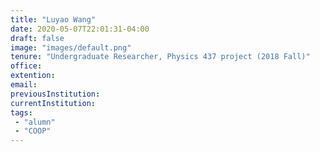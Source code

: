 ```yaml
---
title: "Luyao Wang"
date: 2020-05-07T22:01:31-04:00
draft: false
image: "images/default.png"
tenure: "Undergraduate Researcher, Physics 437 project (2018 Fall)"
office:
extention:
email:
previousInstitution: 
currentInstitution: 
tags: 
 - "alumn"
 - "COOP"
---
```


